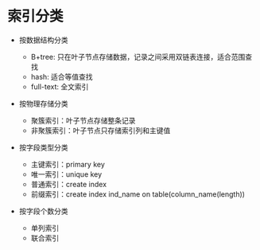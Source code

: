# 索引分类

* 按数据结构分类
  * B+tree: 只在叶子节点存储数据，记录之间采用双链表连接，适合范围查找
  * hash: 适合等值查找
  * full-text: 全文索引

* 按物理存储分类
  * 聚簇索引：叶子节点存储整条记录
  * 非聚簇索引：叶子节点只存储索引列和主键值

* 按字段类型分类
  * 主键索引：primary key
  * 唯一索引：unique key
  * 普通索引：create index
  * 前缀索引：create index ind_name on table(column_name(length))

* 按字段个数分类
  * 单列索引
  * 联合索引